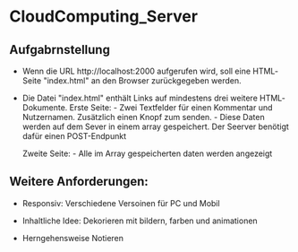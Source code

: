 # CloudComputing_Server


## Aufgabrnstellung

- Wenn die URL http://localhost:2000 aufgerufen wird, soll eine HTML‐Seite "index.html" an
den Browser zurückgegeben werden.

- Die Datei "index.html" enthält Links auf  mindestens drei weitere HTML‐Dokumente.
    Erste Seite: 
        - Zwei Textfelder für einen Kommentar und Nutzernamen. Zusätzlich einen Knopf zum senden.
        - Diese Daten werden auf dem Sever in einem array gespeichert. Der Seerver benötigt dafür einen POST-Endpunkt

    Zweite Seite:
        - Alle im Array gespeicherten daten werden angezeigt


Weitere Anforderungen:
---

- Responsiv: Verschiedene Versoinen für PC und Mobil

- Inhaltliche Idee: Dekorieren mit bildern, farben und animationen

- Herngehensweise Notieren


